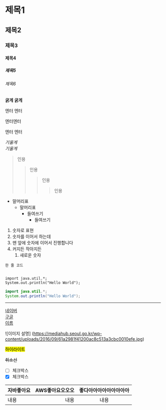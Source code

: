 <!-- https://www.markdownguide.org/cheat-sheet/ -->

<!-- headline 또는 heading -->
# 제목1
## 제목2
### 제목3
<!-- 일반적으로 3까지 지원 -->
#### 제목4
##### 제목5
###### 제목6

<!-- bold굵게 -->
**굵게**
__굵게__

엔터 엔터

엔터엔터

엔터
엔터

<!-- 스페이스2개 있으면 줄바꿈 인정 -->

<!-- italic -->
*기울게*  
_기울게_

> 인용
>> 인용
>>> 인용
>>>> 인용

* 말머리표
    * 말머리표
        * 들여쓰기
            * 들여쓰기

1. 숫자로 표현
2. 숫자를 이어서 하는데
1. 맨 앞에 숫자에 이어서 진행합니다
10. 커지든 작아지든
    1. 새로운 숫자
    <!-- 들여쓰기의 경우에는 1로만 시작 가능 -->

`한 줄 코드`
```여러줄 코드
```

```
import java.util.*;
System.out.println("Hello World");
```
<!-- 컬러셋 차이 -->
```java
import java.util.*;
System.out.println("Hello World");
```

<!-- 가로 구분선 -->
---


[네이버](https://naver.com)  
[구글](https://google.com)  
[이름](주소) 

![이미지 설명] (https://mediahub.seoul.go.kr/wp-content/uploads/2016/09/61a2981f41200ac8c513a3cbc0010efe.jpg)

<!-- ==하이라이트== -->
<mark>하이라이트</mark>

~~취소선~~

- [ ] 체크박스
- [x] 체크박스

|자바좋아요|AWS좋아요오오오|좋다아아아아아아아아아|
|:------|-----------:|:---------------:|
|내용    |내용         |내용